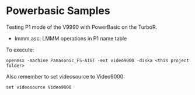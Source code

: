 Powerbasic Samples
==================

Testing P1 mode of the V9990 with PowerBasic on the TurboR.
* lmmm.asc: LMMM operations in P1 name table

To execute:
```
openmsx -machine Panasonic_FS-A1GT -ext video9000 -diska <this project folder>
```
Also remember to set videosource to Video9000:
```
set videosource Video9000
```
